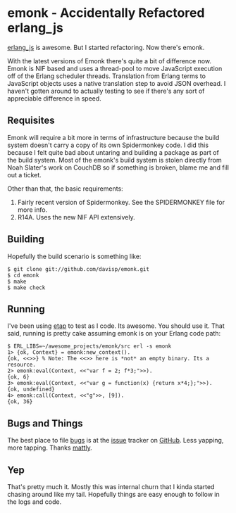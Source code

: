 emonk - Accidentally Refactored erlang_js
=========================================

[erlang_js][erlang_js] is awesome. But I started refactoring. Now there's emonk.

With the latest versions of Emonk there's quite a bit of difference now. Emonk
is NIF based and uses a thread-pool to move JavaScript execution off of the
Erlang scheduler threads. Translation from Erlang terms to JavaScript objects
uses a native translation step to avoid JSON overhead. I haven't gotten around
to actually testing to see if there's any sort of appreciable difference in
speed.

[erlang_js]: http://hg.basho.com/erlang_js/

Requisites
----------

Emonk will require a bit more in terms of infrastructure because the build
system doesn't carry a copy of its own Spidermonkey code. I did this because I
felt quite bad about untaring and building a package as part of the build
system. Most of the emonk's build system is stolen directly from Noah Slater's
work on CouchDB so if something is broken, blame me and fill out a ticket.

Other than that, the basic requirements:

1. Fairly recent version of Spidermonkey. See the SPIDERMONKEY file for more
   info.
2. R14A. Uses the new NIF API extensively.

Building
--------

Hopefully the build scenario is something like:

    $ git clone git://github.com/davisp/emonk.git
    $ cd emonk
    $ make
    $ make check

Running
-------

I've been using [etap][etap] to test as I code. Its awesome. You should use it.
That said, running is pretty cake assuming emonk is on your Erlang code path:

    $ ERL_LIBS=~/awesome_projects/emonk/src erl -s emonk
    1> {ok, Context} = emonk:new_context().
    {ok, <<>>} % Note: The <<>> here is *not* an empty binary. Its a resource.
    2> emonk:eval(Context, <<"var f = 2; f*3;">>).
    {ok, 6}
    3> emonk:eval(Context, <<"var g = function(x) {return x*4;};">>).
    {ok, undefined}
    4> emonk:call(Context, <<"g">>, [9]).
    {ok, 36}

[etap]: http://github.com/ngerakines/etap

Bugs and Things
---------------

The best place to file [bugs][bugs] is at the [issue][bugs] tracker on
[GitHub][github]. Less yapping, more tapping. Thanks [mattly][mattly].

[bugs]: http://github.com/davisp/emonk/issues
[github]: http://github.com/davisp
[mattly]: http://twitter.com/mattly

Yep
---

That's pretty much it. Mostly this was internal churn that I kinda started
chasing around like my tail. Hopefully things are easy enough to follow in the
logs and code.
